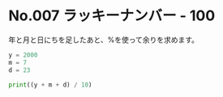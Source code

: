 # No.007 ラッキーナンバー - 100
年と月と日にちを足したあと、%を使って余りを求めます。
```py
y = 2000
m = 7
d = 23

print((y + m + d) / 10)
```
